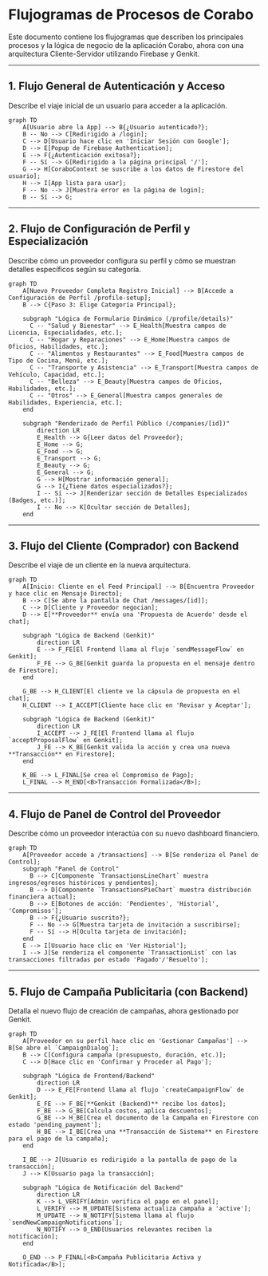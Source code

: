 # Flujogramas de Procesos de Corabo

Este documento contiene los flujogramas que describen los principales procesos y la lógica de negocio de la aplicación Corabo, ahora con una arquitectura Cliente-Servidor utilizando Firebase y Genkit.

---

## 1. Flujo General de Autenticación y Acceso

Describe el viaje inicial de un usuario para acceder a la aplicación.

```mermaid
graph TD
    A[Usuario abre la App] --> B{¿Usuario autenticado?};
    B -- No --> C[Redirigido a /login];
    C --> D[Usuario hace clic en 'Iniciar Sesión con Google'];
    D --> E[Popup de Firebase Authentication];
    E --> F{¿Autenticación exitosa?};
    F -- Sí --> G[Redirigido a la página principal '/'];
    G --> H[CoraboContext se suscribe a los datos de Firestore del usuario];
    H --> I[App lista para usar];
    F -- No --> J[Muestra error en la página de login];
    B -- Sí --> G;
```

---

## 2. Flujo de Configuración de Perfil y Especialización

Describe cómo un proveedor configura su perfil y cómo se muestran detalles específicos según su categoría.

```mermaid
graph TD
    A[Nuevo Proveedor Completa Registro Inicial] --> B[Accede a Configuración de Perfil /profile-setup];
    B --> C{Paso 3: Elige Categoría Principal};
    
    subgraph "Lógica de Formulario Dinámico (/profile/details)"
      C -- "Salud y Bienestar" --> E_Health[Muestra campos de Licencia, Especialidades, etc.];
      C -- "Hogar y Reparaciones" --> E_Home[Muestra campos de Oficios, Habilidades, etc.];
      C -- "Alimentos y Restaurantes" --> E_Food[Muestra campos de Tipo de Cocina, Menú, etc.];
      C -- "Transporte y Asistencia" --> E_Transport[Muestra campos de Vehículo, Capacidad, etc.];
      C -- "Belleza" --> E_Beauty[Muestra campos de Oficios, Habilidades, etc.];
      C -- "Otros" --> E_General[Muestra campos generales de Habilidades, Experiencia, etc.];
    end
    
    subgraph "Renderizado de Perfil Público (/companies/[id])"
        direction LR
        E_Health --> G{Leer datos del Proveedor};
        E_Home --> G;
        E_Food --> G;
        E_Transport --> G;
        E_Beauty --> G;
        E_General --> G;
        G --> H[Mostrar información general];
        G --> I{¿Tiene datos especializados?};
        I -- Sí --> J[Renderizar sección de Detalles Especializados (Badges, etc.)];
        I -- No --> K[Ocultar sección de Detalles];
    end
```


---

## 3. Flujo del Cliente (Comprador) con Backend

Describe el viaje de un cliente en la nueva arquitectura.

```mermaid
graph TD
    A[Inicio: Cliente en el Feed Principal] --> B[Encuentra Proveedor y hace clic en Mensaje Directo];
    B --> C[Se abre la pantalla de Chat /messages/[id]];
    C --> D[Cliente y Proveedor negocian];
    D --> E[**Proveedor** envía una 'Propuesta de Acuerdo' desde el chat];
    
    subgraph "Lógica de Backend (Genkit)"
        direction LR
        E --> F_FE[El Frontend llama al flujo `sendMessageFlow` en Genkit];
        F_FE --> G_BE[Genkit guarda la propuesta en el mensaje dentro de Firestore];
    end

    G_BE --> H_CLIENT[El cliente ve la cápsula de propuesta en el chat];
    H_CLIENT --> I_ACCEPT[Cliente hace clic en 'Revisar y Aceptar'];
    
    subgraph "Lógica de Backend (Genkit)"
        direction LR
        I_ACCEPT --> J_FE[El Frontend llama al flujo `acceptProposalFlow` en Genkit];
        J_FE --> K_BE[Genkit valida la acción y crea una nueva **Transacción** en Firestore];
    end

    K_BE --> L_FINAL[Se crea el Compromiso de Pago];
    L_FINAL --> M_END[<B>Transacción Formalizada</B>];
```

---

## 4. Flujo de Panel de Control del Proveedor

Describe cómo un proveedor interactúa con su nuevo dashboard financiero.

```mermaid
graph TD
    A[Proveedor accede a /transactions] --> B[Se renderiza el Panel de Control];
    subgraph "Panel de Control"
      B --> C[Componente `TransactionsLineChart` muestra ingresos/egresos históricos y pendientes];
      B --> D[Componente `TransactionsPieChart` muestra distribución financiera actual];
      B --> E[Botones de acción: 'Pendientes', 'Historial', 'Compromisos'];
      B --> F{¿Usuario suscrito?};
      F -- No --> G[Muestra tarjeta de invitación a suscribirse];
      F -- Sí --> H[Oculta tarjeta de invitación];
    end
    E --> I[Usuario hace clic en 'Ver Historial'];
    I --> J[Se renderiza el componente `TransactionList` con las transacciones filtradas por estado 'Pagado'/'Resuelto'];
```


---

## 5. Flujo de Campaña Publicitaria (con Backend)

Detalla el nuevo flujo de creación de campañas, ahora gestionado por Genkit.

```mermaid
graph TD
    A[Proveedor en su perfil hace clic en 'Gestionar Campañas'] --> B[Se abre el `CampaignDialog`];
    B --> C[Configura campaña (presupuesto, duración, etc.)];
    C --> D[Hace clic en 'Confirmar y Proceder al Pago'];
    
    subgraph "Lógica de Frontend/Backend"
        direction LR
        D --> E_FE[Frontend llama al flujo `createCampaignFlow` de Genkit];
        E_FE --> F_BE[**Genkit (Backend)** recibe los datos];
        F_BE --> G_BE[Calcula costos, aplica descuentos];
        G_BE --> H_BE[Crea el documento de la Campaña en Firestore con estado 'pending_payment'];
        H_BE --> I_BE[Crea una **Transacción de Sistema** en Firestore para el pago de la campaña];
    end

    I_BE --> J[Usuario es redirigido a la pantalla de pago de la transacción];
    J --> K[Usuario paga la transacción];
    
    subgraph "Lógica de Notificación del Backend"
        direction LR
        K --> L_VERIFY[Admin verifica el pago en el panel];
        L_VERIFY --> M_UPDATE[Sistema actualiza campaña a 'active'];
        M_UPDATE --> N_NOTIFY[Sistema llama al flujo `sendNewCampaignNotifications`];
        N_NOTIFY --> O_END[Usuarios relevantes reciben la notificación];
    end
    
    O_END --> P_FINAL[<B>Campaña Publicitaria Activa y Notificada</B>];

```
